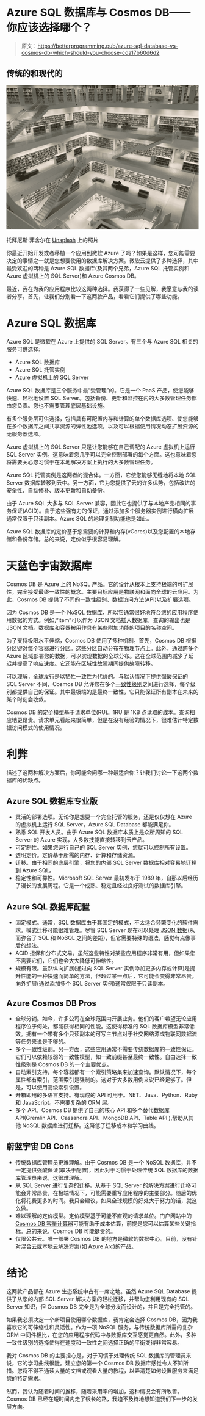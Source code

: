 # Azure SQL 数据库与 Cosmos DB——你应该选择哪个？

> 原文：<https://betterprogramming.pub/azure-sql-database-vs-cosmos-db-which-should-you-choose-cda17b60d6d2>

## 传统的和现代的

![](img/9be6d7ea0e68969fea27a91a4e656b8e.png)

托拜厄斯·菲舍尔在 [Unsplash](https://unsplash.com?utm_source=medium&utm_medium=referral) 上的照片

你最近开始开发或者移植一个应用到微软 Azure 了吗？如果是这样，您可能需要决定的事情之一就是您想要使用的数据库解决方案。微软云提供了多种选择，其中最受欢迎的两种是 Azure SQL 数据库(及其两个兄弟，Azure SQL 托管实例和 Azure 虚拟机上的 SQL Server)和 Azure Cosmos DB。

最近，我在为我的应用程序比较这两种选择。我获得了一些见解，我愿意与我的读者分享。首先，让我们分别看一下这两款产品，看看它们提供了哪些功能。

# Azure SQL 数据库

Azure SQL 是微软在 Azure 上提供的 SQL Server。有三个与 Azure SQL 相关的服务可供选择:

*   Azure SQL 数据库
*   Azure SQL 托管实例
*   Azure 虚拟机上的 SQL Server

Azure SQL 数据库是三个服务中最“受管理”的。它是一个 PaaS 产品，使您能够快速、轻松地设置 SQL Server。包括备份、更新和监控在内的大多数管理任务都由您负责。您也不需要管理底层基础设施。

有多个服务层可供选择，包括具有可配置内存和计算的单个数据库选项、使您能够在多个数据库之间共享资源的弹性池选项，以及可以根据使用情况动态扩展资源的无服务器选项。

Azure 虚拟机上的 SQL Server 只是让您能够在自己调配的 Azure 虚拟机上运行 SQL Server 实例。这意味着您几乎可以完全控制部署的每个方面。这也意味着您将需要关心您习惯于在本地解决方案上执行的大多数管理任务。

Azure SQL 托管实例是这两者的混合体。一方面，它使您能够无缝地将本地 SQL Server 数据库转移到云中。另一方面，它为您提供了云的许多优势，包括改进的安全性、自动修补、版本更新和自动备份。

由于 Azure SQL 大多与 SQL Server 兼容，因此它也提供了与本地产品相同的事务保证(ACID)。由于这些强有力的保证，通过添加多个服务器实例进行横向扩展通常仅限于只读副本。Azure SQL 的地理复制功能也是如此。

Azure SQL 数据库的定价基于您需要的计算和内存(vCores)以及您配置的本地存储和备份存储。总的来说，定价似乎很容易理解。

# 天蓝色宇宙数据库

Cosmos DB 是 Azure 上的 NoSQL 产品。它的设计从根本上支持极端的可扩展性，完全接受最终一致性的概念。主要目标应用是物联网和面向全球的云应用。为此，Cosmos DB 提供了不同的一致性级别、数据访问方法(API)以及扩展选项。

因为 Cosmos DB 是一个 NoSQL 数据库，所以它通常很好地符合您的应用程序使用数据的方式。例如,“item”可以作为 JSON 文档插入数据库，查询的输出也是 JSON 文档。数据库和容器被用作具有某些附加功能的项目的名称空间。

为了支持极限水平伸缩，Cosmos DB 使用了多种机制。首先，Cosmos DB 根据分区键对每个容器进行分区。这些分区自动分布在物理节点上。此外，通过跨多个 Azure 区域部署您的数据，可以实现数据的全球分布。这在全球范围内减少了延迟并提高了响应速度。它还能在区域性故障期间提供故障转移。

可以理解，全球发行是以牺牲一致性为代价的。与默认情况下提供强酸保证的 SQL Server 不同，Cosmos DB 允许您在多个[一致性级别](https://docs.microsoft.com/en-us/azure/cosmos-db/consistency-levels)之间进行选择，每个级别都提供自己的保证。其中最极端的是最终一致性，它只能保证所有副本在未来的某个时刻会收敛。

Cosmos DB 的定价模型基于请求单位(RU)。1RU 是 1KB 点读取的成本。查询相应地更昂贵。请求单元看起来很简单，但是在没有经验的情况下，很难估计特定数据访问模式的使用情况。

# 利弊

描述了这两种解决方案后，你可能会问哪一种最适合你？让我们讨论一下这两个数据库的优缺点。

## Azure SQL 数据库专业版

*   灵活的部署选项。无论你是想要一个完全托管的服务，还是仅仅想在 Azure 的虚拟机上运行 SQL Server，Azure SQL Database 都能满足你。
*   熟悉 SQL 开发人员。由于 Azure SQL 数据库本质上是众所周知的 SQL Server 的 Azure 实现，大多数技能直接转移到云产品。
*   可定制性。如果您运行自己的 SQL Server 实例，您就可以控制所有设置。
*   透明定价。定价基于所需的内存、计算和存储资源。
*   迁移。由于相同的底层引擎，将您的内部 SQL Server 数据库相对容易地迁移到 Azure SQL。
*   稳定性和可靠性。Microsoft SQL Server 最初发布于 1989 年，自那以后经历了漫长的发展历程。它是一个成熟、稳定且经过良好测试的数据库引擎。

## Azure SQL 数据库配置

*   固定模式。通常，SQL 数据库由于其固定的模式，不太适合频繁变化的软件需求。模式迁移可能很难管理。尽管 SQL Server 现在可以处理 [JSON 数据](https://docs.microsoft.com/en-us/sql/relational-databases/json/json-data-sql-server?view=sql-server-ver16)(从而弥合了 SQL 和 NoSQL 之间的差距)，但它需要特殊的语法，感觉有点像事后的想法。
*   ACID 担保和分布式交易。虽然这些特性对某些应用程序非常有用，但如果您不需要它们，它们也会大大降低可伸缩性。
*   规模有限。虽然纵向扩展(通过向 SQL Server 实例添加更多内存或计算)是提升性能的一种快速而简单的方法，但超过某一点后，它可能会变得非常昂贵。向外扩展(通过添加多个 SQL Server 实例)通常仅限于只读副本。

## Azure Cosmos DB Pros

*   全球分销。如今，许多公司在全球范围内开展业务。他们的客户希望无论应用程序位于何处，都能获得相同的性能。这使得标准的 SQL 数据库模型非常低效。拥有一个带有多个只读副本的可写主节点对于社交网络源或物联网数据流等任务来说是不够的。
*   多个一致性级别。另一方面，这些应用通常不需要传统数据库的一致性保证。它们可以依赖较弱的一致性模型，如一致前缀甚至最终一致性。自由选择一致性级别是 Cosmos DB 的一个主要优点。
*   自动索引支持。每个容器都有一个索引策略集来加速查询。默认情况下，每个属性都有索引，范围索引是强制的。这对于大多数用例来说已经足够了。但是，可以使用高级索引设置。
*   开箱即用的多语言支持。有现成的 API 可用于。NET、Java、Python、Ruby 和 JavaScript。不需要复杂的 ORM 层。
*   多个 API。Cosmos DB 提供了自己的核心 API 和多个替代数据库 API(Gremlin API、Cassandra API、MongoDB API、Table API ),帮助从其他 NoSQL 数据库进行迁移。这降低了迁移成本和学习曲线。

## 蔚蓝宇宙 DB Cons

*   传统数据库管理员更难理解。由于 Cosmos DB 是一个 NoSQL 数据库，并不一定提供强酸保证(取决于配置)，因此对于习惯于处理传统 SQL 数据库的数据库管理员来说，这很难理解。
*   从 SQL Server 进行复杂的迁移。从基于 SQL Server 的解决方案进行迁移可能会非常昂贵，在极端情况下，可能需要重写应用程序的主要部分。随后的优化将花费更多的时间。我只会建议，如果全球规模的好处大于努力的话，就这么做。
*   难以理解的定价模型。定价模型基于可能不直观的请求单位。门户网站中的 [Cosmos DB 容量计算器](https://cosmos.azure.com/capacitycalculator/)可能有助于成本估算，前提是您可以估算某些关键指标。总的来说，Cosmos DB 可能挺贵的。
*   仅限公共云。唯一部署 Cosmos DB 的地方是微软的数据中心。目前，没有针对混合云或本地云解决方案(如 Azure Arc)的产品。

# 结论

这两款产品都在 Azure 生态系统中占有一席之地。虽然 Azure SQL Database 提供了从您的内部 SQL Server 解决方案的轻松迁移，并帮助您利用现有的 SQL Server 知识，但 Cosmos DB 完全是为全球分发而设计的，并且是完全托管的。

如果我必须决定一个新项目使用哪个数据库，我肯定会选择 Cosmos DB，因为我喜欢它的可伸缩性和灵活性。作为一项 NoSQL 服务，与传统数据库所需的复杂 ORM 中间件相比，在您的应用程序代码中与数据库交互感觉更自然。此外，多种一致性级别的选择使得在速度和一致性之间选择正确的平衡变得非常容易。

我对 Cosmos DB 的主要担心是，对于习惯于处理传统 SQL 数据库的管理员来说，它的学习曲线很陡。建立您的第一个 Cosmos DB 数据库感觉令人不知所措。您将不得不通读大量的文档或观看大量的教程，以弄清楚如何设置服务来满足您的特定需求。

然而，我认为随着时间的推移，随着采用率的增加，这种情况会有所改善。Cosmos DB 已经在短时间内走了很长的路，我迫不及待地想知道我们下一步的发展方向。
